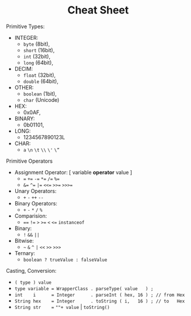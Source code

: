 <h1 align=center>Cheat Sheet</h1>

Primitive Types:
  + INTEGER:
    + `byte` (8bit),
    + `short` (16bit),
    + `int` (32bit),
    + `long` (64bit),
  + DECIM:
    + `float` (32bit),
    + `double` (64bit),
  + OTHER:
    + `boolean` (1bit),
    + `char` (Unicode)
  + HEX:
    + 0x0AF,
  + BINARY:
    + 0b01101,
  + LONG:
    + 1234567890123L
  + CHAR:
    + `a` `\n` `\t` `\\` `\'` `\”`

Primitive Operators
  + Assignment Operator: [ variable **operator** value ]
      + `=` `+=` `-=` `*=` `/=` `%=`
      + `&=` `^=` `|=` `<<=` `>>=` `>>>=`
  + Unary Operators:
    + `+` `-` `++` `--`
  + Binary Operators:
    + `+` `-` `*` `/` `%`
  + Comparision:
    + `==` `!=` `>` `>=` `<` `<=` `instanceof`
  + Binary:
    + `!` `&&` `||`
  + Bitwise:
    + `~` `&` `^` `|` `<<` `>>` `>>>`
  + Ternary:
    + `boolean ? trueValue : falseValue`

Casting, Conversion:  
 + `( type ) value`
 + `type variable = WrapperClass . parseType( value   ) ;`
 + `int    i      = Integer      . parseInt ( hex, 16 ) ; // from Hex`
 + `String hex    = Integer      . toString ( i,   16 ) ; // to   Hex`
 + `String str    =` `""+ value` | `toString()`